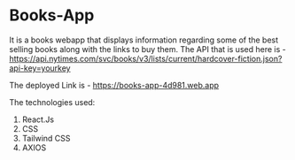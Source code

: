 # Books-App

It is a books webapp that displays information regarding some of the best selling books along with the links to buy them.
 The API that is used here is - https://api.nytimes.com/svc/books/v3/lists/current/hardcover-fiction.json?api-key=yourkey
 
 The deployed Link is - https://books-app-4d981.web.app
 
 The technologies used:
 1) React.Js
 2) CSS
 3) Tailwind CSS
 4) AXIOS
